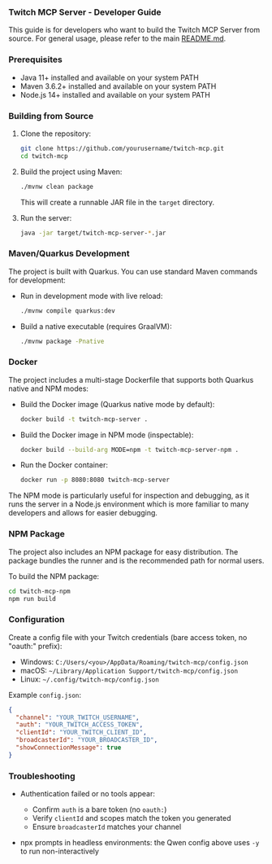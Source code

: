 ### Twitch MCP Server - Developer Guide

This guide is for developers who want to build the Twitch MCP Server from source. For general usage, please refer to the main [README.md](README.md).

### Prerequisites
- Java 11+ installed and available on your system PATH
- Maven 3.6.2+ installed and available on your system PATH
- Node.js 14+ installed and available on your system PATH

### Building from Source

1. Clone the repository:
   ```bash
   git clone https://github.com/yourusername/twitch-mcp.git
   cd twitch-mcp
   ```

2. Build the project using Maven:
   ```bash
   ./mvnw clean package
   ```
   This will create a runnable JAR file in the `target` directory.

3. Run the server:
   ```bash
   java -jar target/twitch-mcp-server-*.jar
   ```

### Maven/Quarkus Development

The project is built with Quarkus. You can use standard Maven commands for development:

- Run in development mode with live reload:
  ```bash
  ./mvnw compile quarkus:dev
  ```

- Build a native executable (requires GraalVM):
  ```bash
  ./mvnw package -Pnative
  ```

### Docker

The project includes a multi-stage Dockerfile that supports both Quarkus native and NPM modes:

- Build the Docker image (Quarkus native mode by default):
  ```bash
  docker build -t twitch-mcp-server .
  ```

- Build the Docker image in NPM mode (inspectable):
  ```bash
  docker build --build-arg MODE=npm -t twitch-mcp-server-npm .
  ```

- Run the Docker container:
  ```bash
  docker run -p 8080:8080 twitch-mcp-server
  ```

The NPM mode is particularly useful for inspection and debugging, as it runs the server in a Node.js environment which is more familiar to many developers and allows for easier debugging.

### NPM Package

The project also includes an NPM package for easy distribution. The package bundles the runner and is the recommended path for normal users.

To build the NPM package:
```bash
cd twitch-mcp-npm
npm run build
```

### Configuration

Create a config file with your Twitch credentials (bare access token, no "oauth:" prefix):

- Windows: `C:/Users/<you>/AppData/Roaming/twitch-mcp/config.json`
- macOS: `~/Library/Application Support/twitch-mcp/config.json`
- Linux: `~/.config/twitch-mcp/config.json`

Example `config.json`:
```json
{
  "channel": "YOUR_TWITCH_USERNAME",
  "auth": "YOUR_TWITCH_ACCESS_TOKEN",  
  "clientId": "YOUR_TWITCH_CLIENT_ID",
  "broadcasterId": "YOUR_BROADCASTER_ID",
  "showConnectionMessage": true
}
```

### Troubleshooting

- Authentication failed or no tools appear:
  - Confirm `auth` is a bare token (no `oauth:`)
  - Verify `clientId` and scopes match the token you generated
  - Ensure `broadcasterId` matches your channel

- npx prompts in headless environments: the Qwen config above uses `-y` to run non-interactively